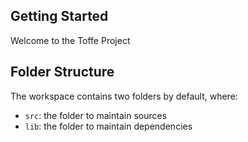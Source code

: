 ## Getting Started

Welcome to the Toffe Project

## Folder Structure

The workspace contains two folders by default, where:

- `src`: the folder to maintain sources
- `lib`: the folder to maintain dependencies

